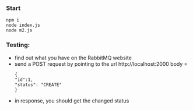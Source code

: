 ### Start
    npm i
    node index.js
    node m2.js

### Testing:
- find out what you have on the RabbitMQ website
- send a POST request by pointing to the url http://localhost:2000 body = 
  ```
  {
  "id":1,
  "status": "CREATE"
  }
  ```
- in response, you should get the changed status